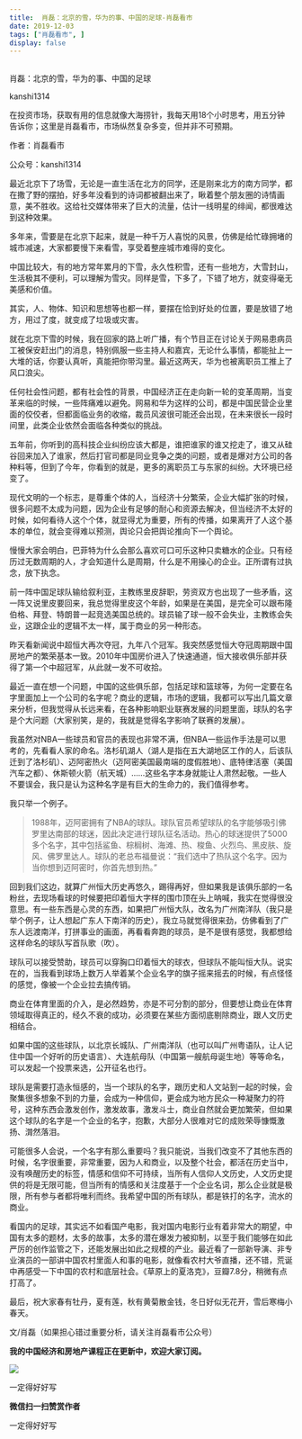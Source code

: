 ```yaml
---
title:  肖磊：北京的雪，华为的事、中国的足球-肖磊看市
date: 2019-12-03
tags: ["肖磊看市", ]
display: false
---
```



## 



肖磊：北京的雪，华为的事、中国的足球




kanshi1314




在投资市场，获取有用的信息就像大海捞针，我每天用18个小时思考，用五分钟告诉你；这里是肖磊看市，市场纵然复杂多变，但并非不可预期。


作者：肖磊看市

公众号：kanshi1314



最近北京下了场雪，无论是一直生活在北方的同学，还是刚来北方的南方同学，都在撒了野的摆拍，好多年没看到的诗词都被翻出来了，瞅着整个朋友圈的诗情画意，美不胜收。这给社交媒体带来了巨大的流量，估计一线明星的绯闻，都很难达到这种效果。



多年来，雪要是在北京下起来，就是一种千万人喜悦的风景，仿佛是给忙碌拥堵的城市减速，大家都要慢下来看雪，享受着整座城市难得的变化。



中国比较大，有的地方常年累月的下雪，永久性积雪，还有一些地方，大雪封山，生活极其不便利，可以理解为雪灾。同样是雪，下多了，下错了地方，就变得毫无美感和价值。



其实，人、物体、知识和思想等也都一样，要摆在恰到好处的位置，要是放错了地方，用过了度，就变成了垃圾或灾害。



就在北京下雪的时候，我在回家的路上听广播，有个节目正在讨论关于网易患病员工被保安赶出门的消息，特别佩服一些主持人和嘉宾，无论什么事情，都能扯上一大堆的话，你要认真听，真能把你带沟里。最近这两天，华为也被离职员工推上了风口浪尖。



任何社会性问题，都有社会性的背景，中国经济正在走向新一轮的变革周期，当变革来临的时候，一些阵痛难以避免。网易和华为这样的公司，都是中国民营企业里面的佼佼者，但都面临业务的收缩，裁员风波很可能还会出现，在未来很长一段时间里，此类企业依然会面临各种类似的挑战。



五年前，你听到的高科技企业纠纷应该大都是，谁把谁家的谁又挖走了，谁又从硅谷回来加入了谁家，然后打官司都是同业竞争之类的问题，或者是爆对方公司的各种料等，但到了今年，你看到的就是，更多的离职员工与东家的纠纷。大环境已经变了。



现代文明的一个标志，是尊重个体的人，当经济十分繁荣，企业大幅扩张的时候，很多问题不太成为问题，因为企业有足够的耐心和资源去解决，但当经济不太好的时候，如何看待人这个个体，就显得尤为重要，所有的传播，如果离开了人这个基本的单位，就会变得难以预测，舆论只会把舆论推向下一个舆论。



慢慢大家会明白，巴菲特为什么会那么喜欢可口可乐这种只卖糖水的企业。只有经历过无数周期的人，才会知道什么是周期，什么是不用操心的企业。正所谓有过执念，放下执念。



前一阵中国足球队输给叙利亚，主教练里皮辞职，劳资双方也出现了一些矛盾，这一阵又说里皮要回来，我总觉得里皮这个年龄，如果是在美国，是完全可以跟布隆伯格、拜登、特朗普一起竞选美国总统的。球员输了球一般不会失业，主教练会失业，这跟企业的逻辑不太一样，属于商业的另一种形态。



昨天看新闻说中超恒大再次夺冠，九年八个冠军。我突然感觉恒大夺冠周期跟中国房地产的繁荣基本一致。2010年中国房价进入了快速通道，恒大接收俱乐部并获得了第一个中超冠军，从此就一发不可收拾。



最近一直在想一个问题，中国的这些俱乐部，包括足球和篮球等，为何一定要在名字里面加上一个公司的名字呢？商业的逻辑，市场的逻辑，我都可以写出几篇文章来分析，但我觉得从长远来看，在各种影响职业联赛发展的问题里面，球队的名字是个大问题（大家别笑，是的，我就是觉得名字影响了联赛的发展）。



我虽然对NBA一些球员和官员的表现也非常不满，但NBA一些运作手法是可以思考的，先看看人家的命名。洛杉矶湖人（湖人是指在五大湖地区工作的人，后该队迁到了洛杉矶）、迈阿密热火（迈阿密美国最南端的度假胜地）、底特律活塞（美国汽车之都）、休斯顿火箭（航天城）……这些名字本身就能让人肃然起敬。一些人不要误会，我只是认为这种名字是有巨大的生命力的，我们值得参考。



我只举一个例子。

> <section class="js_blockquote_digest"><section>1988年，迈阿密拥有了NBA的球队。球队官员希望球队的名字能够吸引佛罗里达南部的球迷，因此决定进行球队征名活动。热心的球迷提供了5000多个名字，其中包括鲨鱼、棕榈树、海滩、热、梭鱼、火烈鸟、黑皮肤、旋风、佛罗里达人。球队的老总布福曼说：“我们选中了热队这个名字。因为当你想到迈阿密时，你首先想到热。”</section></section>

回到我们这边，就算广州恒大历史再悠久，踢得再好，但如果我是该俱乐部的一名粉丝，去现场看球的时候要把印着恒大字样的围巾顶在头上呐喊，我实在觉得很没意思。有一些东西是心灵的东西，如果把广州恒大队，改名为广州南洋队（我只是举个例子，让人想起广东人下南洋的历史），我立马就觉得很来劲，仿佛看到了广东人远渡南洋，打拼事业的画面，再看看奔跑的球员，是不是很有感觉，我都想给这样命名的球队写首队歌（吹）。



球队可以接受赞助，球员可以穿胸口印着恒大的球衣，但球队不能叫恒大队。说实在的，当我看到球场上数万人举着某个企业名字的旗子摇来摇去的时候，有点怪怪的感觉，像被一个企业拉去搞传销。



商业在体育里面的介入，是必然趋势，亦是不可分割的部分，但要想让商业在体育领域取得真正的，经久不衰的成功，必须要在某些方面彻底剔除商业，跟人文历史相结合。



如果中国的这些球队，以北京长城队、广州南洋队（也可以叫广州粤语队，让人记住中国一个好听的历史语言）、大连航母队（中国第一艘航母诞生地）等等命名，可以发起一个投票来选，公开征名也行。



球队是需要打造永恒感的，当一个球队的名字，跟历史和人文站到一起的时候，会聚集很多想象不到的力量，会成为一种信仰，更会成为地方民众一种凝聚力的符号，这种东西会激发创作，激发故事，激发斗士，商业自然就会更加繁荣，但如果这个球队的名字是一个企业的名字，抱歉，大部分人很难对它的成败荣辱慷慨激扬、潸然落泪。



可能很多人会说，一个名字有那么重要吗？我只能说，当我们改变不了其他东西的时候，名字很重要，非常重要，因为人和商业，以及整个社会，都活在历史当中，没有唤醒历史的标签，情感和信仰不可持续，当所有人信仰人文历史，人文历史提供的将是无限可能，但当所有的情感和关注度基于一个企业名词，那么企业就是极限，所有参与者都将唯利而终。我希望中国的所有球队，都是铁打的名字，流水的商业。



看国内的足球，其实远不如看国产电影，我对国内电影行业有着非常大的期望，中国有太多的题材，太多的故事，太多的潜在爆发力被抑制，以至于我们能够在如此严厉的创作监管之下，还能发展出如此之规模的产业。最近看了一部新导演、非专业演员的一部讲中国农村里面人和事的电影，就像看农村大爷直播，还不错，荒诞中再感受一下中国的农村和底层社会。《草原上的夏洛克》，豆瓣7.8分，稍微有点打高了。



最后，祝大家春有牡丹，夏有莲，秋有黄菊散金钱，冬日好似无花开，雪后寒梅小春天。



文/肖磊（如果担心错过重要分析，请关注肖磊看市公众号）





**我的中国经济和房地产课程正在更新中，欢迎大家订阅。**



<img class="rich_pages js_insertlocalimg" data-ratio="2.321762349799733" data-s="300,640" src="https://mmbiz.qpic.cn/mmbiz_png/rIYcHn0KrPQS9HIIfbnB8Sv20l0o4QEwZ73Kds55dNhXiaJbzmhY0dhQ7FkXXwDmLFanKsd2uUlQkSwqtnSndRg/640?wx_fmt=png" data-type="png" data-w="749"/>



一定得好好写


**微信扫一扫赞赏作者**






一定得好好写